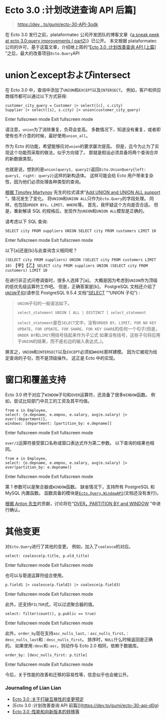 # Ecto 3.0 :计划改进查询 API 后篇]

> [https://dev . to/gumi/ecto-30-API-3odk](https://dev.to/gumi/ecto-30-api-3odk)

在 Ecto 3.0 发行之前，plataformatec 公司开发团队的博客文章《[a sneak peek at ecto 3.0:query improvements ( part2)](http://blog.plataformatec.com.br/2018/10/a-sneak-peek-at-ecto-3-0-query-improvements-part-2/)》已公开。 本文根据 plataformatec 公司的许可，基于这篇文章，介绍继上周的“[Ecto 3.0 :计划改善查询 API [上篇]](https://dev.to/gumi/ecto-30-api-d0g) ”之后，最大的改善项目`Ecto.Query`API

# unionとexceptおよびintersect

在 Ecto 3.0 中，查询中添加了`UNION`和`EXCEPT`以及`INTERSECT`。 例如，客户和供应商城市都可以通过以下方式获得:

```
customer_city_query = Customer |> select([c], c.city)
Supplier |> select([s], s.city) |> union(customer_city_query) 
```

Enter fullscreen mode Exit fullscreen mode

请注意，`union`为了消除重复，负荷会变高。 多数情况下，知道没有重复，或者即使有也不介意的时候，最好使用`union_all`。

作为 Ecto 的功能，希望能够应对`union`的要求屡次提高。 但是，迄今为止为了实现这个功能而采取的做法，似乎方向错了。 那就是假设必须具备将两个查询合并的新数据类型。

也就是说，想到的是`union(query1, query2)`返回`Ecto.UnionQuery{left: query1, right: query2}`这样的新构造体。 这样可能会给 Ecto 用户带来复杂性，因为他们必须处理各种类型的查询。

[根据 Timofey Martynov](https://github.com/feymartynov) 先生的拉式请求“[Add UNION and UNION ALL support](https://github.com/elixir-ecto/ecto/pull/2678) ”，情况发生了变化。 将`UNION`和`UNION ALL`只作为`Ecto.Query`的字段处理。 同样，也包括`ORDER BYs`、`LIMIT`、`WHERE`等。 首先，我怀疑这个方向是否合适。 但是，重新解读 SQL 的规格后，发现作为`UNION`和`UNION ALL`模型是正确的。

请考虑以下 SQL 查询:

```
SELECT city FROM suppliers UNION SELECT city FROM customers LIMIT 10 
```

Enter fullscreen mode Exit fullscreen mode

以下[a]还是[b]与此查询含义相同呢？

`(SELECT city FROM suppliers) UNION (SELECT city FROM customers LIMIT 10)`
【甲】【乙】`SELECT city FROM suppliers UNION (SELECT city FROM customers) LIMIT 10`

在进行非正式问卷调查时，很多人选择了[a]。 大概是因为考虑到`UNION`作为顶级的低优先级运算符工作吧。 但是，正确答案是[b]。 PostgreSQL 文档还介绍了[`UNION`子句](https://www.postgresql.org/docs/9.5/static/sql-select.html#SQL-UNION)(请参见 PostgreSQL 9.5.4 文档“[SELECT](https://www.postgresql.jp/document/9.5/html/sql-select.html) ”“UNION 子句”) :

> `UNION`子句的一般语法如下。
> 
> `select_statement UNION [ ALL | DISTINCT ] select_statement`
> 
> `select_statement`是在`SELECT`文中，没有`ORDER BY`、`LIMIT`、`FOR NO KEY UPDATE`、`FOR UPDATE`、`FOR SHARE`、`FOR KEY SHARE`的任何一个句子(但是，`ORDER BY`和`LIMIT`用括号括起来作为子公式 如果没有括号，这些子句将应用于`UNION`的结果，而不是右边的输入表达式。)。

换言之，`UNION`和`INTERSECT`以及`EXCEPT`必须如`WHERE`那样建模。 因为它被视为给定查询的子句，而不是顶级操作。 这正是 Ecto 中的实现。

# 窗口和覆盖支持

Ecto 3.0 终于对应了`WINDOW`子句和`OVER`运算符，还具备了很多`WINDOW`函数。 例如，尝试比较部门中员工的工资及其平均值。

```
from e in Employee,
select: {e.depname, e.empno, e.salary, avg(e.salary) |> over(:department)},
windows: [department: [partition_by: e.depname]] 
```

Enter fullscreen mode Exit fullscreen mode

`over/2`运算符接受窗口名称或窗口表达式作为第二参数。 以下查询的结果也相同。

```
from e in Employee,
select: {e.depname, e.empno, e.salary, avg(e.salary) |> over(partition_by: e.depname)} 
```

Enter fullscreen mode Exit fullscreen mode

第 1 参数可以是聚合器或`WINDOW`函数。 缺省情况下，支持所有 PostgreSQL 和 MySQL 内置函数。 函数具备的模块是[`Ecto.Query.WindowAPI`](https://github.com/elixir-ecto/ecto/blob/master/lib/ecto/query/window_api.ex)(文档还没有发行)。

[根据 Anton 先生](https://github.com/Anber)的贡献，讨论将在“[OVER，PARTITION BY and WINDOW](https://github.com/elixir-ecto/ecto/pull/2618) ”中进行确认。

# 其他变更

对`Ecto.Query`进行了其他的变更。 例如，加入了`coalesce`的对应。

```
select: coalesce(p.title, p.old_title) 
```

Enter fullscreen mode Exit fullscreen mode

也可以与管道运算符组合使用。

```
p.field1 |> coalesce(p.field2) |> coalesce(p.field3) 
```

Enter fullscreen mode Exit fullscreen mode

此外，还支持`FILTER`式，可以过滤聚合器的值。

```
select: filter(count(), p.public == true) 
```

Enter fullscreen mode Exit fullscreen mode

此外，`order_by`现在支持`asc_nulls_last`、`：asc_nulls_first`、`：desc_nulls_last`和`：desc_nulls_first`。 排序时，`NULL`什么时候返回是正确的。 如果使用`:desc`和`:asc`，则动作与 Ecto 2.0 相同，依赖于数据库。

```
order_by: [desc_nulls_first: p.title] 
```

Enter fullscreen mode Exit fullscreen mode

今后，关于性能的改善和迁移的容易性等，信息似乎也会被公开。

### Journaling of Lian Lian

*   [Ecto 3.0 :关于打破互换性的变更预定](https://dev.to/gumi/ecto-30--523l)
*   [Ecto 3.0 :计划改善查询 API 前篇]](https://dev.to/gumi/ecto-30-api-d0g)
*   [Ecto 3.0 :性能和向新版本的转移等](https://dev.to/gumi/ecto-30--3ema)